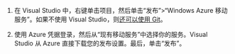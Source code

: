 
1. 在 Visual Studio 中，右键单击项目，然后单击“发布”>“Windows Azure 移动服务”。如果不使用 Visual Studio，则[还可以使用 Git](/documentation/articles/mobile-services/mobile-services-dotnet-backend-store-code-source-control)。

2. 使用 Azure 凭据登录，然后从“现有移动服务”中选择你的服务。Visual Studio 从 Azure 直接下载您的发布设置。最后，单击“发布”。

<!---HONumber=71-->